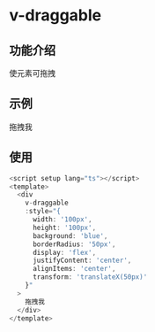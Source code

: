# v-draggable

## 功能介绍

使元素可拖拽

## 示例

<script setup lang="ts"></script>
<div
  v-draggable
  :style="{
    width: '100px',
    height: '100px',
    background: 'blue',
    borderRadius: '50px',
    display: 'flex',
    justifyContent: 'center',
    alignItems: 'center',
    transform: 'translateX(50px)',
    color: 'white'
  }"
>
  拖拽我
</div>

## 使用

```typescript {4}
<script setup lang="ts"></script>
<template>
  <div
    v-draggable
    :style="{
      width: '100px',
      height: '100px',
      background: 'blue',
      borderRadius: '50px',
      display: 'flex',
      justifyContent: 'center',
      alignItems: 'center',
      transform: 'translateX(50px)'
    }"
  >
    拖拽我
  </div>
</template>
```
